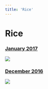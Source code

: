 ```yaml
---
title: 'Rice'
---
```


# Rice

### [January 2017](/pages/rice/january)

[![](https://imgur.com/WBJKH9S.jpg)](/pages/rice/january)


### [December 2016](/pages/rice/december)

[![](https://imgur.com/YE8OqmC.jpg)](/pages/rice/december)
